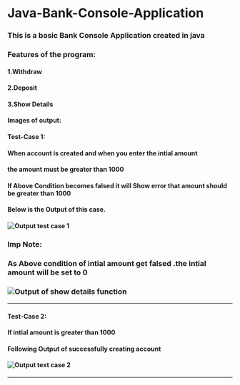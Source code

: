 # Java-Bank-Console-Application

### This is a basic Bank Console Application created in java

### Features of the program:

#### 1.Withdraw

#### 2.Deposit

#### 3.Show Details

#### Images of output:
#### Test-Case 1: 
#### When account is created and when you enter the intial amount<br>
#### the amount must be greater than 1000<br>
#### If Above Condition becomes falsed it will Show error that amount should be greater than  1000<br> 
#### Below is the Output of this case.<br>
#### ![Output test case 1](https://i.imgur.com/8wfIAe8.png)

### Imp Note:
### As Above condition of intial amount get falsed .the intial amount will be set to 0 <br>
### ![Output of show details function](https://i.imgur.com/VwTi4io.png)

---

#### Test-Case 2: 
#### If intial amount is greater than 1000 <br>
#### Following Output of successfully creating account<br>
#### ![Output text case 2](https://imgur.com/ZbtJEzq)

---










